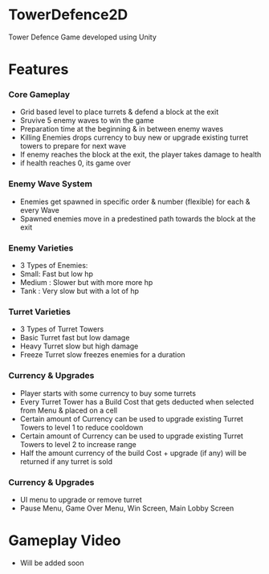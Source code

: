 # TowerDefence2D
 Tower Defence Game developed using Unity

# Features

### Core Gameplay
 - Grid based level to place turrets & defend a block at the exit
 - Sruvive 5 enemy waves to win the game
 - Preparation time at the beginning & in between enemy waves
 - Killing Enemies drops currency to buy new or upgrade existing turret towers to prepare for next wave
 - If enemy reaches the block at the exit, the player takes damage to health
 - if health reaches 0, its game over
 
### Enemy Wave System
 - Enemies get spawned in specific order & number (flexible) for each & every Wave
 - Spawned enemies move in a predestined path towards the block at the exit

### Enemy Varieties
 - 3 Types of Enemies:
 - Small: Fast but low hp
 - Medium : Slower but with more more hp
 - Tank : Very slow but with a lot of hp

### Turret Varieties
 - 3 Types of Turret Towers
 - Basic Turret fast but low damage
 - Heavy Turret slow but high damage
 - Freeze Turret slow freezes enemies for a duration

### Currency & Upgrades
 - Player starts with some currency to buy some turrets
 - Every Turret Tower has a Build Cost that gets deducted when selected from Menu & placed on a cell
 - Certain amount of Currency can be used to upgrade existing Turret Towers to level 1 to reduce cooldown
 - Certain amount of Currency can be used to upgrade existing Turret Towers to level 2 to increase range
 - Half the amount currency of the build Cost + upgrade (if any) will be returned if any turret is sold

### Currency & Upgrades
 - UI menu to upgrade or remove turret
 - Pause Menu, Game Over Menu, Win Screen, Main Lobby Screen

# Gameplay Video
 - Will be added soon
